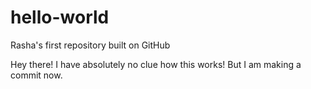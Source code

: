 # hello-world
Rasha's first repository built on GitHub

Hey there! I have absolutely no clue how this works!
But I am making a commit now.
